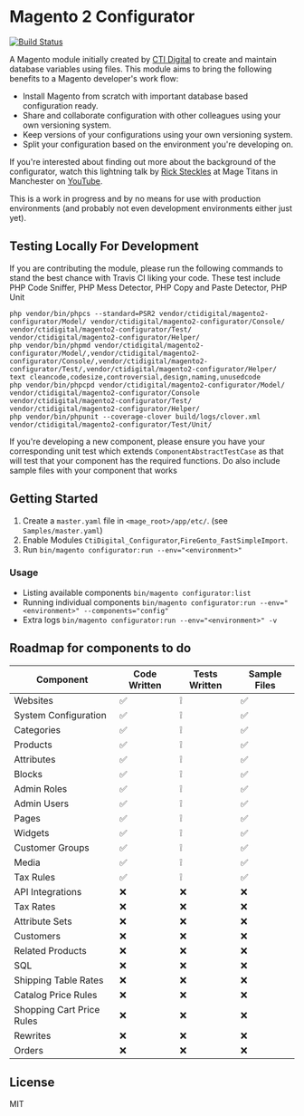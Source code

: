 # Magento 2 Configurator

[![Build Status](https://travis-ci.org/ctidigital/magento2-configurator.svg?branch=develop)](https://travis-ci.org/ctidigital/magento2-configurator)


A Magento module initially created by [CTI Digital] to create and maintain database variables using files. This module aims to bring the following benefits to a Magento developer's work flow:

  - Install Magento from scratch with important database based configuration ready.
  - Share and collaborate configuration with other colleagues using your own versioning system.
  - Keep versions of your configurations using your own versioning system.
  - Split your configuration based on the environment you're developing on.

If you're interested about finding out more about the background of the configurator, watch this lightning talk by [Rick Steckles] at Mage Titans in Manchester on [YouTube].

This is a work in progress and by no means for use with production environments (and probably not even development environments either just yet).

## Testing Locally For Development
If you are contributing the module, please run the following commands to stand the best chance with Travis CI liking your code.
These test include PHP Code Sniffer, PHP Mess Detector, PHP Copy and Paste Detector, PHP Unit
```
php vendor/bin/phpcs --standard=PSR2 vendor/ctidigital/magento2-configurator/Model/ vendor/ctidigital/magento2-configurator/Console/ vendor/ctidigital/magento2-configurator/Test/ vendor/ctidigital/magento2-configurator/Helper/
php vendor/bin/phpmd vendor/ctidigital/magento2-configurator/Model/,vendor/ctidigital/magento2-configurator/Console/,vendor/ctidigital/magento2-configurator/Test/,vendor/ctidigital/magento2-configurator/Helper/ text cleancode,codesize,controversial,design,naming,unusedcode
php vendor/bin/phpcpd vendor/ctidigital/magento2-configurator/Model/ vendor/ctidigital/magento2-configurator/Console vendor/ctidigital/magento2-configurator/Test/ vendor/ctidigital/magento2-configurator/Helper/
php vendor/bin/phpunit --coverage-clover build/logs/clover.xml vendor/ctidigital/magento2-configurator/Test/Unit/
```

If you're developing a new component, please ensure you have your corresponding unit test which extends `ComponentAbstractTestCase` as that will test that your component has the required functions.
Do also include sample files with your component that works 

## Getting Started
1. Create a `master.yaml` file in `<mage_root>/app/etc/`. (see `Samples/master.yaml`)
2. Enable Modules `CtiDigital_Configurator`,`FireGento_FastSimpleImport`.
3. Run `bin/magento configurator:run --env="<environment>"`

### Usage

* Listing available components `bin/magento configurator:list`
* Running individual components `bin/magento configurator:run --env="<environment>" --components="config"`
* Extra logs `bin/magento configurator:run --env="<environment>" -v`

## Roadmap for components to do

| Component                 | Code Written       | Tests Written      | Sample Files       |
|---------------------------|--------------------|--------------------|--------------------|
| Websites                  | :white_check_mark: | :grey_exclamation: | :white_check_mark: |
| System Configuration      | :white_check_mark: | :grey_exclamation: | :white_check_mark: |
| Categories                | :white_check_mark: | :grey_exclamation: | :white_check_mark: |
| Products                  | :white_check_mark: | :grey_exclamation: | :white_check_mark: |
| Attributes                | :white_check_mark: | :grey_exclamation: | :white_check_mark: |
| Blocks                    | :white_check_mark: | :grey_exclamation: | :white_check_mark: |
| Admin Roles               | :white_check_mark: | :grey_exclamation: | :white_check_mark: |
| Admin Users               | :white_check_mark: | :grey_exclamation: | :white_check_mark: |
| Pages                     | :white_check_mark: | :grey_exclamation: | :white_check_mark: |
| Widgets                   | :white_check_mark: | :grey_exclamation: | :white_check_mark: |
| Customer Groups           | :white_check_mark: | :grey_exclamation: | :white_check_mark: |
| Media                     | :white_check_mark: | :grey_exclamation: | :white_check_mark: |
| Tax Rules                 | :white_check_mark: | :grey_exclamation: | :white_check_mark: |
| API Integrations          | :x:                | :x:                | :x:                |
| Tax Rates                 | :x:                | :x:                | :x:                |
| Attribute Sets            | :x:                | :x:                | :x:                |
| Customers                 | :x:                | :x:                | :x:                |
| Related Products          | :x:                | :x:                | :x:                |
| SQL                       | :x:                | :x:                | :x:                |
| Shipping Table Rates      | :x:                | :x:                | :x:                |
| Catalog Price Rules       | :x:                | :x:                | :x:                |
| Shopping Cart Price Rules | :x:                | :x:                | :x:                |
| Rewrites                  | :x:                | :x:                | :x:                |
| Orders                    | :x:                | :x:                | :x:                |

License
----

MIT


[CTI Digital]:http://www.ctidigital.com/
[YouTube]:https://www.youtube.com/watch?v=u9zHaX8G5_0
[Rick Steckles]:https://twitter.com/rick_steckles